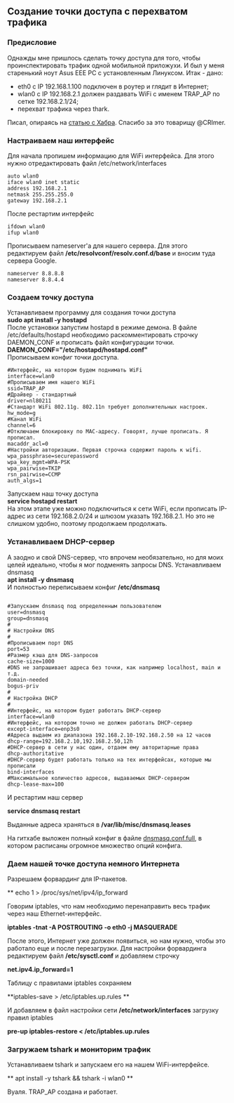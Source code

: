## Создание точки доступа с перехватом трафика

### Предисловие
Однажды мне пришлось сделать точку доступа для того, чтобы проинспектировать трафик одной мобильной приложухи. И был у меня старенький ноут Asus EEE PC c установленным Линуксом.
Итак - дано:
* eth0 c IP 192.168.1.100 подключен в роутер и глядит в Интернет;
* wlan0 с IP 192.168.2.1 должен раздавать WiFi с именем TRAP_AP по сетке 192.168.2.1/24;
* перехват трафика черeз thark.  
 
Писал, опираясь на [статью с Хабра](https://habr.com/ru/post/188274/). Спасибо за это товарищу @CRImer.
### Настраиваем наш интерфейс
Для начала пропишем информацию для WiFi интерфейса. Для этого нужно отредактировать файл /etc/network/interfaces
```
auto wlan0
iface wlan0 inet static
address 192.168.2.1
netmask 255.255.255.0
gateway 192.168.2.1
```
После рестартим интерфейс
```
ifdown wlan0
ifup wlan0
```
Прописываем nameserver'а для нашего сервера. Для этого редактируем файл **/etc/resolvconf/resolv.conf.d/base** и вносим туда сервера Google.
```
nameserver 8.8.8.8
nameserver 8.8.4.4
```
### Создаем точку доступа
Устанавливаем программу для создания точки доступа  
**sudo apt install -y hostapd**  
После установки запустим hostapd в режиме демона. В файле /etc/defaults/hostapd необходимо раскомментировать строчку DAEMON_CONF и прописать файл конфигурации точки.  
**DAEMON_CONF="/etc/hostapd/hostapd.conf"**  
Прописываем конфиг точки доступа.  
```
#Интерфейс, на котором будем поднимать WiFi
interface=wlan0
#Прописываем имя нашего WiFi
ssid=TRAP_AP
#Драйвер - стандартный
driver=nl80211
#Стандарт WiFi 802.11g. 802.11n требует дополнительных настроек.
hw_mode=g
#Канал WiFi
channel=6
#Отключаем блокировку по MAC-адресу. Говорят, лучше прописать. Я прописал.
macaddr_acl=0
#Настройки авторизации. Первая строчка содержит пароль к wifi.
wpa_passphrase=securepassword
wpa_key_mgmt=WPA-PSK
wpa_pairwise=TKIP
rsn_pairwise=CCMP
auth_algs=1
```
Запускаем наш точку доступа  
**service hostapd restart**  
На этом этапе уже можно подключиться к сети WiFi, если прописать IP-адрес из сети 192.168.2.0/24 и шлюзом указать 192.168.2.1. Но это не слишком удобно, поэтому продолжаем продолжать.
### Устанавливаем DHCP-сервер
А заодно и свой DNS-сервер, что впрочем необязательно, но для моих целей идеально, чтобы я мог подменять запросы DNS. Устанавливаем dnsmasq  
**apt install -y dnsmasq**  
И полностью переписываем конфиг **/etc/dnsmasq**  
```

#Запускаем dnsmasq под определенным пользователем
user=dnsmasq
group=dnsmasq
#
# Настройки DNS
#
#Прописываем порт DNS
port=53
#Размер кэша для DNS-запросов
cache-size=1000
#DNS не запрашивает адреса без точки, как например localhost, main и т.д.
domain-needed
bogus-priv
#
# Настройка DHCP
#
#Интерфейс, на котором будет работать DHCP-сервер
interface=wlan0
#Интерфейс, на котором точно не должен работать DHCP-сервер
except-interface=enp3s0 
#Адреса выдаем из диапазона 192.168.2.10-192.168.2.50 на 12 часов
dhcp-range=192.168.2.10,192.168.2.50,12h
#DHCP-сервер в сети у нас один, отдаем ему авторитарные права
dhcp-authoritative
#DHCP-сервер будет работать только на тех интерфейсах, которые мы прописали
bind-interfaces
#Максимальное количество адресов, выдаваемых DHCP-сервером
dhcp-lease-max=100 
```
И рестартим наш сервер

**service dnsmasq restart**

Выданные адреса храняться в **/var/lib/misc/dnsmasq.leases**


На гитхабе выложен полный конфиг в файле [dnsmasq.conf.full](dnsmasq.conf.full), в котором расписаны огромное множество опций конфига.
### Даем нашей точке доступа немного Интернета
Разрешаем форвардинг для IP-пакетов. 

** echo 1 > /proc/sys/net/ipv4/ip_forward

Говорим iptables, что нам необходимо перенаправить весь трафик через наш Ethernet-интерфейс.

**iptables -tnat -A POSTROUTING -o eth0 -j MASQUERADE**

После этого, Интернет уже должен появиться, но нам нужно, чтобы это работало еще и после перезагрузки.
Для настройки форвардинга редактируем файл **/etc/sysctl.conf** и добавляем строчку

**net.ipv4.ip_forward=1**

Таблицу с правилами iptables сохраняем

**iptables-save > /etc/iptables.up.rules **

И добавляем в файл настройки сети **/etc/network/interfaces** загрузку правил iptables

**pre-up iptables-restore < /etc/iptables.up.rules**

### Загружаем tshark и мониторим трафик

Устанавливаем tshark и запускаем его на нашем WiFi-интерфейсе.

** apt install -y tshark && tshark -i wlan0 **


Вуаля. ТRAP_AP создана и работает.




